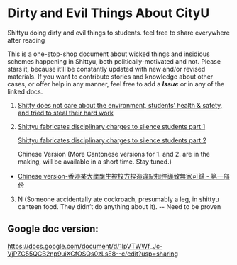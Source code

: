 # Dirty and Evil Things About CityU 

Shittyu doing dirty and evil things to students. feel free to share everywhere after reading 

This is a one-stop-shop document about wicked things and insidious schemes happening in Shittyu, both politically-motivated and not. Please stars it, because it’ll be constantly updated with new and/or revised materials. If you want to contribute stories and knowledge about other cases, or offer help in any manner, feel free to add a ***Issue***  or in any of the linked docs.

1. [Shitty does not care about the environment, students’ health & safety, and tried to steal their hard work](https://www.reddit.com/r/HongKong/comments/1ag090p/i_fight_my_universitys_dark_truths_with_music_but/)

2. [Shittyu fabricates disciplinary charges to silence students part 1](https://docs.google.com/document/d/1ycn6QKL1xf0UoIRlS-eEN2YALk5mhKStguCuUwWAGEA/edit/)
   
   [Shittyu fabricates disciplinary charges to silence students part 2](https://docs.google.com/document/d/1MJ0-J7w3_svzlZu4kY12Au_Lb5cS1NxcSZXdDhX0jbA/edit/)

   Chinese Version (More Cantonese versions for 1. and 2. are in the making, will be available in a short time. Stay tuned.)
  -  [Chinese version-香港某大學學生被校方捏造違紀指控導致無家可歸 - 第一部份](https://docs.google.com/document/d/1w3wyPdOUHlA8x71EPusxcjPnBtHQmM6Z_ZjDwUly9Xo/edit/)

3. N (Someone accidentally ate cockroach, presumably a leg, in shittyu canteen food. They didn’t do anything about it). -- Need to be proven 


 



## Google doc version: 
https://docs.google.com/document/d/1lpVTWWf_Jc-VjPZC55QCB2np9uiXCfOSQs0zLsE8--c/edit?usp=sharing
